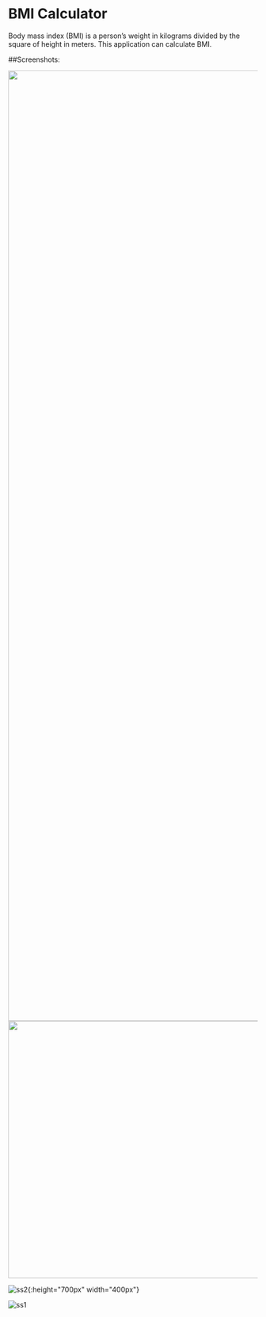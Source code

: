 # BMI Calculator

Body mass index (BMI) is a person’s weight in kilograms divided by the square of height in meters. This application can calculate BMI.


##Screenshots:

<img src="https://user-images.githubusercontent.com/34432093/139578452-d5c7fe75-5e87-45e8-bb7a-8e8a9a8539d4.jpg" width="1080" height="1920">

<img src="https://user-images.githubusercontent.com/34432093/139578452-d5c7fe75-5e87-45e8-bb7a-8e8a9a8539d4.jpg" width="520" >

![ss2](https://user-images.githubusercontent.com/34432093/139578452-d5c7fe75-5e87-45e8-bb7a-8e8a9a8539d4.jpg){:height="700px" width="400px"}

![ss1](https://user-images.githubusercontent.com/34432093/139578454-150f7e78-9bd4-4a16-9b17-85388c0efc1b.jpg)
